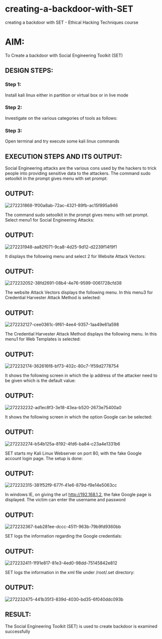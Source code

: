 # creating-a-backdoor-with-SET
creating a backdoor with SET - Ethical Hacking Techniques course

# AIM:
To Create a backdoor with Social Engineering Toolkit (SET)

## DESIGN STEPS:

### Step 1:

Install kali linux either in partition or virtual box or in live mode


### Step 2:

Investigate on the various categories of tools as follows:

### Step 3:

Open terminal and try execute some kali linux commands

## EXECUTION STEPS AND ITS OUTPUT:
Social Engineering attacks are the various cons used by the hackers to trick people into providing sensitive data to the attackers. 
The command sudo setoolkit in the prompt gives menu with set prompt:

## OUTPUT:
![272231868-1f00a8ab-72ac-4321-89fb-ac15f895a946](https://github.com/Yogeshvar005/creating-a-backdoor-with-SET/assets/113497367/2f117fba-11e0-4267-84ed-dbaf7dff5bad)

The command sudo setoolkit in the prompt gives menu with set prompt. Select menu1 for Social Engineering Attacks:

## OUTPUT:
![272231948-aa82f071-9ca8-4d25-9d12-d2239f14f9f1](https://github.com/Yogeshvar005/creating-a-backdoor-with-SET/assets/113497367/5ea173d0-0c86-4317-9d82-fea5ecefb27f)

It displays the following menu and select 2 for Website Attack Vectors:

## OUTPUT:
![272232052-38fd2691-08b4-4e76-9599-0061728cfd38](https://github.com/Yogeshvar005/creating-a-backdoor-with-SET/assets/113497367/7173c8e0-8fc0-4cc8-a9ed-b0e041d470b7)


The website Attack Vectors displays the following menu. In this menu3 for Credential Harvester Attack Method is selected:

## OUTPUT:
![272232127-cee0361c-9f61-4ee4-9357-1aa49e61a598](https://github.com/Yogeshvar005/creating-a-backdoor-with-SET/assets/113497367/8e6f00a0-6212-48ea-806f-5a39bb9ff4be)

The Credential Harvester Attack Method displays the following menu. In this menu1 for Web Templates is selected:

## OUTPUT:
![272232174-362616f8-bf73-402c-80c7-1f59d2778754](https://github.com/Yogeshvar005/creating-a-backdoor-with-SET/assets/113497367/681778fc-ae23-4b35-9a54-68c6485a8b49)

It shows the following screen in which the ip address of the attacker need to be given which is the default value:

## OUTPUT:
![272232232-ad1ec8f3-3e18-43ea-b520-2673e75400a0](https://github.com/Yogeshvar005/creating-a-backdoor-with-SET/assets/113497367/c43a83c0-bed7-4efa-9e06-2d61a633ad58)

It shows the following screen in which the option Google can be selected:

## OUTPUT:
![272232274-b54b125a-8192-4fd6-ba84-c23a4e1331b6](https://github.com/Yogeshvar005/creating-a-backdoor-with-SET/assets/113497367/4eac63e0-0492-46f6-ae88-66fbf24b553d)

SET starts my Kali Linux Webserver on port 80, with the fake Google account login page. The setup is done:

## OUTPUT:
![272232315-381f52f9-677f-41e6-879d-f9e14e5063cc](https://github.com/Yogeshvar005/creating-a-backdoor-with-SET/assets/113497367/a6602f07-9339-4f57-a88a-6840b4edb0e1)

In windows IE, on giving the url http://192.168.1.2, the fake Google page is displayed. The victim can enter the username and password

## OUTPUT:
![272232367-bab281ee-dccc-4511-963b-79b9fd9360bb](https://github.com/Yogeshvar005/creating-a-backdoor-with-SET/assets/113497367/ad96704a-2709-4f18-b601-b70d13f08a7f)

SET logs the information regarding the Google credentials:

## OUTPUT:
![272232411-1f91e817-81e3-4ed0-98dd-75145842e812](https://github.com/Yogeshvar005/creating-a-backdoor-with-SET/assets/113497367/9d90abe1-87f4-4da0-9134-272cd34608dd)

SET logs the information in the xml file under /root/.set directory:

## OUTPUT:
![272232475-441b35f3-839d-4030-bd35-6f040ddc093b](https://github.com/Yogeshvar005/creating-a-backdoor-with-SET/assets/113497367/11dcba87-3861-4188-bffe-afb89267232b)

## RESULT:
The Social Engineering Toolkit (SET) is used to create backdoor is  examined successfully
